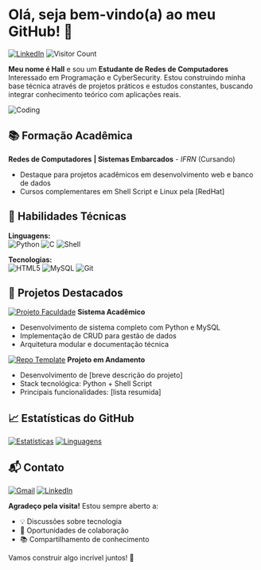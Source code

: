 # Olá, seja bem-vindo(a) ao meu GitHub! 👋

[![LinkedIn](https://img.shields.io/badge/LinkedIn-0077B5?style=for-the-badge&logo=linkedin&logoColor=white)](https://www.linkedin.com/in/felipe-barreto-reds/)
![Visitor Count](https://visitor-badge.laobi.icu/badge?page_id=halipe23.halipe23)

**Meu nome é Hall** e sou um **Estudante de Redes de Computadores** Interessado em Programação e CyberSecurity. Estou construindo minha base técnica através de projetos práticos e estudos constantes, buscando integrar conhecimento teórico com aplicações reais.

![Coding](https://media2.giphy.com/media/v1.Y2lkPTc5MGI3NjExOG1reDBjOTUyeTRreHBnOXo5a25zN2Vmdmt5cnlqeGtkdzNmZ2R3MyZlcD12MV9pbnRlcm5hbF9naWZfYnlfaWQmY3Q9Zw/RbDKaczqWovIugyJmW/giphy.gif)

## 📚 Formação Acadêmica
**Redes de Computadores**
**| Sistemas Embarcados**
*- IFRN* (Cursando)  
- Destaque para projetos acadêmicos em desenvolvimento web e banco de dados    
- Cursos complementares em Shell Script e Linux pela [RedHat]

## 💼 Habilidades Técnicas
**Linguagens:**  
![Python](https://img.shields.io/badge/Python-3776AB?style=flat-square&logo=python&logoColor=white)
![C](https://img.shields.io/badge/C-00599C?style=flat-square&logo=c&logoColor=white)
![Shell](https://img.shields.io/badge/Shell_Script-121011?style=flat-square&logo=gnu-bash&logoColor=white)

**Tecnologias:**  
![HTML5](https://img.shields.io/badge/HTML5-E34F26?style=flat-square&logo=html5&logoColor=white)
![MySQL](https://img.shields.io/badge/MySQL-005C84?style=flat-square&logo=mysql&logoColor=white)
![Git](https://img.shields.io/badge/Git-F05032?style=flat-square&logo=git&logoColor=white)

## 🚀 Projetos Destacados

[![Projeto Faculdade](https://github-readme-stats.vercel.app/api/pin/?username=halipe23&repo=Projeto-Faculdade&theme=radical)](https://github.com/halipe23/Asa-web)
**Sistema Acadêmico**  
- Desenvolvimento de sistema completo com Python e MySQL  
- Implementação de CRUD para gestão de dados  
- Arquitetura modular e documentação técnica

[![Repo Template](https://github-readme-stats.vercel.app/api/pin/?username=halipe23&repo=projeto-faculdade&theme=radical)](https://github.com/halipe23/Asa-web)
**Projeto em Andamento**  
- Desenvolvimento de [breve descrição do projeto]  
- Stack tecnológica: Python + Shell Script  
- Principais funcionalidades: [lista resumida]

## 📈 Estatísticas do GitHub

[![Estatísticas](https://github-readme-stats.vercel.app/api?username=halipe23&show_icons=true&theme=radical&include_all_commits=true)](https://github.com/halipe23)
[![Linguagens](https://github-readme-stats.vercel.app/api/top-langs/?username=halipe23&layout=compact&theme=radical&hide=html)](https://github.com/halipe23)

## 📬 Contato

[![Gmail](https://img.shields.io/badge/Gmail-D14836?style=for-the-badge&logo=gmail&logoColor=white)](mailto:felipebarreto2308@hotmail.com)
[![LinkedIn](https://img.shields.io/badge/LinkedIn-0077B5?style=for-the-badge&logo=linkedin&logoColor=white)]([(https://www.linkedin.com/in/felipe-barreto-reds/)])

**Agradeço pela visita!** Estou sempre aberto a:  
- 💡 Discussões sobre tecnologia  
- 🤝 Oportunidades de colaboração  
- 📚 Compartilhamento de conhecimento  

Vamos construir algo incrível juntos! 🚀
